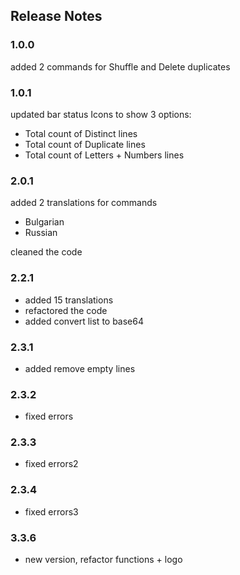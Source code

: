 ## Release Notes

### 1.0.0

added 2 commands for Shuffle and Delete duplicates

### 1.0.1

updated bar status Icons to show 3 options:

- Total count of Distinct lines
- Total count of Duplicate lines
- Total count of Letters + Numbers lines

### 2.0.1

added 2 translations for commands

- Bulgarian
- Russian

cleaned the code

### 2.2.1

- added 15 translations
- refactored the code
- added convert list to base64

### 2.3.1

- added remove empty lines

### 2.3.2

- fixed errors

### 2.3.3

- fixed errors2

### 2.3.4

- fixed errors3

### 3.3.6

- new version, refactor functions + logo
